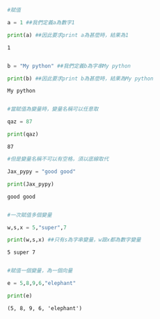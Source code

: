 

```python
#賦值
```

```python
a = 1 ##我們定義a為數字1
```


```python
print(a) ##因此要求print a為甚麼時，結果為1
```

    1
    


```python

```


```python
b = "My python" ##我們定義b為字串My python
```


```python
print(b) ##因此要求print b為甚麼時，結果為My python
```

    My python
    


```python

```


```python
#當賦值為變量時，變量名稱可以任意取
```


```python
qaz = 87
```


```python
print(qaz)
```

    87
    


```python
#但是變量名稱不可以有空格，須以底線取代
```


```python
Jax_pypy = "good good"
```


```python
print(Jax_pypy)
```

    good good
    


```python

```


```python
#一次賦值多個變量
```


```python
w,s,x = 5,"super",7
```


```python
print(w,s,x) ##只有s為字串變量，w跟x都為數字變量
```

    5 super 7
    


```python

```


```python
#賦值一個變量，為一個向量
```


```python
e = 5,8,9,6,"elephant"
```


```python
print(e)
```

    (5, 8, 9, 6, 'elephant')
    
